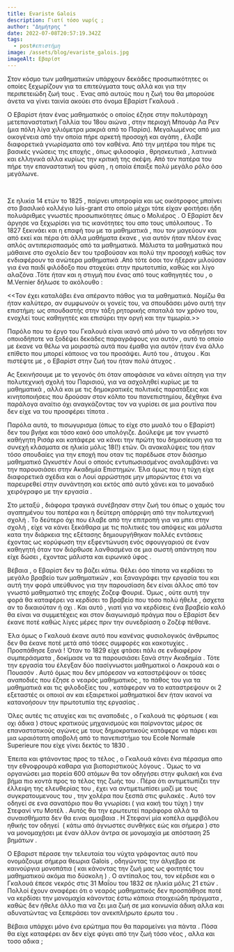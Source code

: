 ```yaml
---
title: Evariste Galois
description: Γιατί τόσο νωρίς ;
author: "Δημήτρης "
date: 2022-07-08T20:57:19.342Z
tags:
  - post#επιστήμη
image: /assets/blog/evariste_galois.jpg
imageAlt: Εβαρίστ
---
```

<!--StartFragment-->

Στον κόσμο των μαθηματικών υπάρχουν δεκάδες προσωπικότητες οι οποίες ξεχωρίζουν για τα επιτεύγματα τους αλλά και για την περιπετειώδη ζωή τους . Ένας από αυτούς που η ζωή του θα μπορούσε άνετα να γίνει ταινία ακούει στο όνομα Εβαρίστ Γκαλουά . 



Ο Εβαρίστ ήταν ένας μαθηματικός ο οποίος έζησε στην πολυτάραχη μετεπαναστατική Γαλλία του 18ου αιώνα , στην περιοχή Μπουάρ Λα Ρεν (μια πόλη λίγα χιλιόμετρα μακριά από το Παρίσι). Μεγαλωμένος από μια οικογένεια από την οποία πήρε αρκετή προσοχή και αγάπη , έλαβε διαφορετικά γνωρίσματα από τον καθένα. Από την μητέρα του πήρε τις βασικές γνώσεις της εποχής , όπως φιλοσοφία , θρησκευτικά , λατινικά και ελληνικά αλλα κυρίως την κριτική της σκέψη. Από τον πατέρα του πήρε την επαναστατική του φύση , η οποία έπαιξε πολύ μεγάλο ρόλο όσο μεγάλωνε. 

  

Σε ηλικία 14 ετών το 1825 , παίρνει υποτροφία και ως οικότροφος μπαίνει στο βασιλικό κολλέγιο luis-grant στο οποίο μέχρι τότε είχαν φοιτήσει ήδη πολυάριθμες γνωστές προσωπικότητες όπως ο Μολιέρος . Ο Εβαρίστ δεν άργησε να ξεχωρίσει για τις ικανότητες του απο τους υπόλοιπους . Το 1827 ξεκινάει και η επαφή του με τα μαθηματικά , που τον μαγεύουν και από εκεί και πέρα ότι άλλα μαθήματα έκανε , για αυτόν ήταν πλέον ένας απλός αντιπερισπασμός από τα μαθηματικά. Μάλιστα τα μαθηματικά που μάθαινε στο σχολείο δεν του τραβούσαν και πολύ την προσοχή καθώς τον ενδιαφέρουν τα ανώτερα μαθηματικά .Από τότε όσοι τον ήξεραν μιλούσαν για ένα παιδί φιλόδοξο που στοχεύει στην πρωτοτυπία, καθώς και λίγο αλαζόνα .Τότε ήταν και η στιγμή που ένας από τους καθηγητές του , ο M.Vernier δήλωσε το ακόλουθο : 



<<Τον έχει καταλάβει ένα απέραντο πάθος για τα μαθηματικά. Νομίζω θα ήταν καλύτερο, αν συμφωνούν οι γονείς του, να σπουδάσει μόνο αυτή την επιστήμη: ως σπουδαστής στην τάξη ρητορικής σπαταλά τον χρόνο του, ενοχλεί τους καθηγητές και επισύρει την οργή και την τιμωρία.>> 



Παρόλο που το έργο του Γκαλουά είναι ικανό από μόνο το να οδηγήσει τον οποιοδήποτε να ξοδέψει δεκάδες παραγράφους για αυτόν , αυτό το οποίο με έκανε να θέλω να μοιραστώ αυτά που έμαθα για αυτόν ήταν ένα άλλο επίθετο που μπορεί κάποιος να του προσάψει. Αυτό του , άτυχου . Και πιστέψτε με , ο Εβαρίστ στην ζωή του ήταν πολύ άτυχος . 



Ας ξεκινήσουμε με το γεγονός ότι όταν αποφάσισε να κάνει αίτηση για την πολυτεχνική σχολή του Παρισιού, για να ασχοληθεί κυρίως με τα μαθηματικά , αλλά και με τις δημοκρατικές πολιτικές παρατάξεις και κινητοποιήσεις που δρούσαν στον κόλπο του πανεπιστημίου, δέχθηκε ένα παράλογα αναίτιο όχι αναγκάζοντας τον να γυρίσει σε μια ρουτίνα που δεν είχε να του προσφέρει τίποτα .



Παρόλα αυτά, το πισωγυρισμα (όπως το είχε στο μυαλό του ο Εβαρίστ) δεν του βγήκε και τόσο κακό όσο υπολόγιζε. Δούλεψε με τον γνωστό καθήγητη Ρισάρ και κατάφερε να κάνει την πρώτη του δημοσίευση για τα συνεχή κλάσματα σε ηλικία μόλις 18(!) ετών. Οι ανακαλύψεις του ήταν τόσο σπουδαίες για την εποχή που οταν τις παρέδωσε στον διάσημο μαθηματικό Ωγκυστέν Λουί ο οποιός εντυπωσιασμένος αναλαμβάνει να την παρουσιάσει στην Ακαδημία Επιστημών. Έλα όμως που η τύχη είχε διαφορετικά σχέδια και ο Λουί αρρώστησε μην μπορώντας έτσι να παρευρεθεί στην συνάντηση και εκτός από αυτό χάνει και το μοναδικό χειρόγραφο με την εργασία . 



Στο μεταξύ , διάφορα τραγικά συνέβησαν στην ζωή του όπως ο χαμός του αγαπημένου του πατέρα και η δεύτερη απόρριψη από την πολυτεχνική σχολή . Το δεύτερο όχι που έλαβε από την επιτροπή για να μπει στην σχολή , είχε να κάνει ξεκάθαρα με τις πολιτικές του απόψεις και μάλιστα κατα την διάρκεια της εξέτασης δημιουργήθηκαν πολλές εντάσεις έχοντας ως κορύφωση την εξφεντώνυση ενός σφουγγαριού σε έναν καθηγητή όταν τον διόρθωσε λανθασμένα σε μια σωστή απάντηση που είχε δώσει , έχοντας μάλιστα και ειρωνικό ύφος . 



Βέβαια , ο Εβαρίστ δεν το βάζει κάτω. Θέλει όσο τίποτα να κερδίσει το μεγάλο βραβείο των μαθηματικών , και ξαναγράφει την εργασία του και αυτή την φορά υπεύθυνος για την παρουσίαση δεν είναι άλλος από τον γνωστό μαθηματικό της εποχής Ζοζεφ Φουριέ. Όμως , ούτε αυτή την φορά θα καταφέρει να κερδίσει το βραβείο που τόσο πολύ ήθελε , άσχετα αν το δικαιούταν ή οχι . Και αυτό , γιατί για να κερδίσεις ένα βραβείο καλό θα είναι να συμμετέχεις και στον διαγωνισμό πράγμα που ο Εβαρίστ δεν έκανε ποτέ καθώς λίγες μέρες πριν την συνεδρίαση ο Ζοζέφ πέθανε. 



Έλα όμως ο Γκαλουά έκανε αυτό που κανένας φυσιολογικός άνθρωπος δεν θα έκανε ποτέ μετά από τόσες συμφορές και κακοτυχίες . Προσπάθησε ξανά ! Όταν το 1829 είχε φτάσει πάλι σε ενδιαφέρον συμπεράσματα , δοκίμασε να τα παρουσιάσει ξανά στην Ακαδημία . Τότε την εργασία του έλεγξαν δύο πασίγνωστοι μαθηματικοί ο Λακρουά και ο Πουασόν . Αυτό όμως που δεν μπόρεσαν να καταστρέψουν οι τόσες αναποδιές που έζησε ο νεαρός μαθηματικός , το πάθος του για τα μαθηματικά και τις φιλοδοξίες του , κατάφεραν να το καταστρεψουν οι 2 εξεταστές οι οποιοί αν και εξαιρετικοί μαθηματικοί δεν ήταν ικανοί να κατανοήσουν την πρωτοτυπία της εργασίας .



Όλες αυτές τις ατυχίες και τις αναποδιές , ο Γκαλουά τις φόρτωσε ( και οχι άδικα ) στους κρατικούς μηχανισμούς και παίρνοντας μέρος σε επαναστατικούς αγώνες με τους δημοκρατικούς κατάφερε να πάρει και μια ωραιότατη αποβολή από το πανεπιστήμιο του Ecole Normale Superieure που είχε γίνει δεκτός το 1830 .



Έπειτα και φτάνοντας προς το τέλος , ο Γκαλουά κάνει ένα πέρασμα απο την εθνοφρουρά καθαρα για βιοποριστικούς λόγους . Όμως το να οργανώσει μια πορεία 600 ατόμων θα τον οδηγήσει στην φυλακή και ένα βήμα πιο κοντά προς το τέλος της ζωής του . Πέρα ότι αντιμετωπίζει την έλλειψη της ελευθερίας του , έχει να αντιμετωπίσει μαζί με τους συγκρατουμενους του , την χολέρα που ξεσπά στις φυλακές . Αυτό τον οδηγεί σε ενα σανατόριο που θα γνωρίσει ( για κακή του τύχη ) την Στεφανί ντυ Μοτέλ . Αυτός θα την ερωτευτεί παράφορα αλλά τα συναισθήματα δεν θα ειναι αμοιβαια . Η Στεφανί μία κοπέλα αμφιβόλου ηθικής τον οδηγεί  ( κάτω από άγνωστες συνθήκες εώς και σήμερα ) στο να μονομαχήσει με έναν άλλον άντρα σε μονομαχία με απόσταση 25 βημάτων . 



Ο Εβαριστ πέρασε την τελευταία του νύχτα γράφοντας αυτό που ονομάζουμε σήμερα θεωρια Galois , οδηγώντας την άλγεβρα σε καινούργια μονοπάτια ( και κάνοντας την ζωή μας ως φοιτητές του μαθηματικού ακόμα πιο δύσκολη ) . Ο αντίπαλος του, τον κέρδισε και ο Γκαλουά έπεσε νεκρός στις 31 Μαΐου του 1832 σε ηλικία μόλις 21 ετών . Πολλοί έχουν αναφέρει ότι ο νεαρός μαθηματικός δεν προσπάθησε ποτέ να κερδίσει την μονομαχία κάνοντας έστω κάποια στοιχειώδη πράγματα , καθώς δεν ήθελε άλλο πια να ζει μια ζωή σε μια κοινωνία άδικη αλλα και αδυνατώντας να ξεπεράσει τον ανεκπλήρωτο έρωτα του .



Βέβαια υπάρχει μόνο ένα ερώτημα που θα παραμείνει για πάντα . Πόσα θα είχε καταφέρει αν δεν είχε φύγει από την ζωή τόσο νέος , αλλα και τοσο αδικα ; 



<!--EndFragment-->